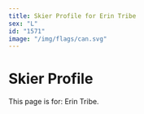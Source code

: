 ```yaml
---
title: Skier Profile for Erin Tribe
sex: "L"
id: "1571"
image: "/img/flags/can.svg" 
---
```


# Skier Profile

This page is for: Erin Tribe.
    